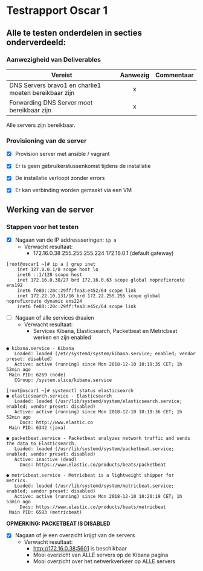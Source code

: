 # Testrapport Oscar 1

## Alle te testen onderdelen in secties onderverdeeld: 

### Aanwezigheid van Deliverables

| Vereist       | Aanwezig      | Commentaar |
| ------------- |:-------------:| ---------- |
| DNS Servers bravo1 en charlie1 moeten bereikbaar zijn | x|   |
| Forwarding DNS Server moet bereikbaar zijn |x |   |

Alle servers zijn bereikbaar.

### Provisioning van de server
- [x] Provision server met ansible / vagrant
- [x] Er is geen gebruikerstussenkomst tijdens de installatie
- [x] De installatie verloopt zonder errors
- [x] Er kan verbinding worden gemaakt via een VM


## Werking van de server
### Stappen voor het testen
- [x] Nagaan van de IP addressseringen: `ip a`
  * Verwacht resultaat: 
    * 172.16.0.38 255.255.255.224 172.16.0.1 (default gateway)
````console
[root@oscar1 ~]# ip a | grep inet
    inet 127.0.0.1/8 scope host lo
    inet6 ::1/128 scope host 
    inet 172.16.0.38/27 brd 172.16.0.63 scope global noprefixroute ens192
    inet6 fe80::20c:29ff:fea3:e452/64 scope link 
    inet 172.22.10.131/16 brd 172.22.255.255 scope global noprefixroute dynamic ens224
    inet6 fe80::20c:29ff:fea3:e45c/64 scope link
````

- [ ] Nagaan of alle services draaien
  * Verwacht resultaat: 
    * Services Kibana, Elasticsearch, Packetbeat en Metricbeat werken en zijn enabled
````console
● kibana.service - Kibana
   Loaded: loaded (/etc/systemd/system/kibana.service; enabled; vendor preset: disabled)
   Active: active (running) since Mon 2018-12-10 10:19:35 CET; 1h 52min ago
 Main PID: 6269 (node)
   CGroup: /system.slice/kibana.service

````
````
[root@oscar1 ~]# systemctl status elasticsearch
● elasticsearch.service - Elasticsearch
   Loaded: loaded (/usr/lib/systemd/system/elasticsearch.service; enabled; vendor preset: disabled)
   Active: active (running) since Mon 2018-12-10 10:19:36 CET; 1h 52min ago
     Docs: http://www.elastic.co
 Main PID: 6342 (java)

````

````
● packetbeat.service - Packetbeat analyzes network traffic and sends the data to Elasticsearch.
   Loaded: loaded (/usr/lib/systemd/system/packetbeat.service; enabled; vendor preset: disabled)
   Active: inactive (dead)
     Docs: https://www.elastic.co/products/beats/packetbeat

````

````
● metricbeat.service - Metricbeat is a lightweight shipper for metrics.
   Loaded: loaded (/usr/lib/systemd/system/metricbeat.service; enabled; vendor preset: disabled)
   Active: active (running) since Mon 2018-12-10 10:20:19 CET; 1h 53min ago
     Docs: https://www.elastic.co/products/beats/metricbeat
 Main PID: 6583 (metricbeat)

````

**OPMERKING: PACKETBEAT IS DISABLED**
- [x] Nagaan of je een overzicht krijgt van de servers
  * Verwacht resultaat: 
    * http://172.16.0.38:5601 is beschikbaar
    * Mooi overzicht van ALLE servers op de Kibana pagina
    * Mooi overzicht over het netwerkverkeer op ALLE servers